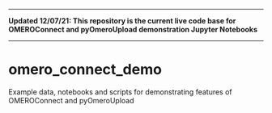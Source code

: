 ******************************************************************************
**Updated 12/07/21: This repository is the current live code base for OMEROConnect and
pyOmeroUpload demonstration Jupyter Notebooks**
******************************************************************************

# omero_connect_demo
Example data, notebooks and scripts for demonstrating features of OMEROConnect and pyOmeroUpload
